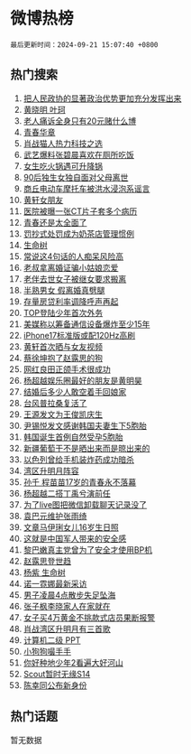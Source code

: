 # 微博热榜

`最后更新时间：2024-09-21 15:07:40 +0800`

## 热门搜索

1. [把人民政协的显著政治优势更加充分发挥出来](https://m.weibo.cn/search?containerid=100103type%3D1%26t%3D10%26q%3D%23%E6%8A%8A%E4%BA%BA%E6%B0%91%E6%94%BF%E5%8D%8F%E7%9A%84%E6%98%BE%E8%91%97%E6%94%BF%E6%B2%BB%E4%BC%98%E5%8A%BF%E6%9B%B4%E5%8A%A0%E5%85%85%E5%88%86%E5%8F%91%E6%8C%A5%E5%87%BA%E6%9D%A5%23&stream_entry_id=51&isnewpage=1&extparam=seat%3D1%26q%3D%2523%25E6%258A%258A%25E4%25BA%25BA%25E6%25B0%2591%25E6%2594%25BF%25E5%258D%258F%25E7%259A%2584%25E6%2598%25BE%25E8%2591%2597%25E6%2594%25BF%25E6%25B2%25BB%25E4%25BC%2598%25E5%258A%25BF%25E6%259B%25B4%25E5%258A%25A0%25E5%2585%2585%25E5%2588%2586%25E5%258F%2591%25E6%258C%25A5%25E5%2587%25BA%25E6%259D%25A5%2523%26filter_type%3Drealtimehot%26stream_entry_id%3D51%26c_type%3D51%26pos%3D0%26cate%3D10103%26dgr%3D0%26display_time%3D1726902459%26pre_seqid%3D17269024592530123632645)
1. [黄晓明 叶珂](https://m.weibo.cn/search?containerid=100103type%3D1%26t%3D10%26q%3D%E9%BB%84%E6%99%93%E6%98%8E+%E5%8F%B6%E7%8F%82&stream_entry_id=31&isnewpage=1&extparam=seat%3D1%26stream_entry_id%3D31%26lcate%3D5001%26realpos%3D1%26flag%3D2%26filter_type%3Drealtimehot%26pos%3D0%26c_type%3D31%26dgr%3D0%26q%3D%25E9%25BB%2584%25E6%2599%2593%25E6%2598%258E%2520%25E5%258F%25B6%25E7%258F%2582%26cate%3D5001%26band_rank%3D1%26display_time%3D1726902459%26pre_seqid%3D17269024592530123632645)
1. [老人痛诉全身只有20元赌什么博](https://m.weibo.cn/search?containerid=100103type%3D1%26t%3D10%26q%3D%23%E8%80%81%E4%BA%BA%E7%97%9B%E8%AF%89%E5%85%A8%E8%BA%AB%E5%8F%AA%E6%9C%8920%E5%85%83%E8%B5%8C%E4%BB%80%E4%B9%88%E5%8D%9A%23&stream_entry_id=31&isnewpage=1&extparam=seat%3D1%26stream_entry_id%3D31%26lcate%3D5001%26realpos%3D2%26flag%3D1%26filter_type%3Drealtimehot%26pos%3D1%26c_type%3D31%26dgr%3D0%26q%3D%2523%25E8%2580%2581%25E4%25BA%25BA%25E7%2597%259B%25E8%25AF%2589%25E5%2585%25A8%25E8%25BA%25AB%25E5%258F%25AA%25E6%259C%258920%25E5%2585%2583%25E8%25B5%258C%25E4%25BB%2580%25E4%25B9%2588%25E5%258D%259A%2523%26cate%3D5001%26band_rank%3D2%26display_time%3D1726902459%26pre_seqid%3D17269024592530123632645)
1. [青春华章](https://m.weibo.cn/search?containerid=100103type%3D1%26t%3D10%26q%3D%23%E9%9D%92%E6%98%A5%E5%8D%8E%E7%AB%A0%23&stream_entry_id=31&isnewpage=1&extparam=seat%3D1%26stream_entry_id%3D31%26lcate%3D5001%26realpos%3D3%26flag%3D0%26filter_type%3Drealtimehot%26pos%3D2%26c_type%3D31%26dgr%3D0%26q%3D%2523%25E9%259D%2592%25E6%2598%25A5%25E5%258D%258E%25E7%25AB%25A0%2523%26cate%3D5001%26band_rank%3D3%26display_time%3D1726902459%26pre_seqid%3D17269024592530123632645)
1. [肖战猫人热力科技之选](https://m.weibo.cn/search?containerid=100103type%3D1%26t%3D10%26q%3D%23%E8%82%96%E6%88%98%E7%8C%AB%E4%BA%BA%E7%83%AD%E5%8A%9B%E7%A7%91%E6%8A%80%E4%B9%8B%E9%80%89%23&stream_entry_id=31&isnewpage=1&extparam=seat%3D1%26stream_entry_id%3D31%26lcate%3D5001%26is_ad_pos%3D1%26topic_ad%3D1%26q%3D%2523%25E8%2582%2596%25E6%2588%2598%25E7%258C%25AB%25E4%25BA%25BA%25E7%2583%25AD%25E5%258A%259B%25E7%25A7%2591%25E6%258A%2580%25E4%25B9%258B%25E9%2580%2589%2523%26filter_type%3Drealtimehot%26pos%3D3%26adid%3D256015%26c_type%3D31%26band_rank%3D4%26cate%3D5001%26dgr%3D0%26display_time%3D1726902459%26pre_seqid%3D17269024592530123632645)
1. [武艺爆料张碧晨喜欢在厕所吃饭](https://m.weibo.cn/search?containerid=100103type%3D1%26t%3D10%26q%3D%E6%AD%A6%E8%89%BA%E7%88%86%E6%96%99%E5%BC%A0%E7%A2%A7%E6%99%A8%E5%96%9C%E6%AC%A2%E5%9C%A8%E5%8E%95%E6%89%80%E5%90%83%E9%A5%AD&stream_entry_id=31&isnewpage=1&extparam=seat%3D1%26stream_entry_id%3D31%26lcate%3D5001%26realpos%3D4%26flag%3D2%26filter_type%3Drealtimehot%26pos%3D4%26c_type%3D31%26dgr%3D0%26q%3D%25E6%25AD%25A6%25E8%2589%25BA%25E7%2588%2586%25E6%2596%2599%25E5%25BC%25A0%25E7%25A2%25A7%25E6%2599%25A8%25E5%2596%259C%25E6%25AC%25A2%25E5%259C%25A8%25E5%258E%2595%25E6%2589%2580%25E5%2590%2583%25E9%25A5%25AD%26cate%3D5001%26band_rank%3D4%26display_time%3D1726902459%26pre_seqid%3D17269024592530123632645)
1. [女生吃火锅遇可升降锅](https://m.weibo.cn/search?containerid=100103type%3D1%26t%3D10%26q%3D%23%E5%A5%B3%E7%94%9F%E5%90%83%E7%81%AB%E9%94%85%E9%81%87%E5%8F%AF%E5%8D%87%E9%99%8D%E9%94%85%23&stream_entry_id=31&isnewpage=1&extparam=seat%3D1%26stream_entry_id%3D31%26lcate%3D5001%26realpos%3D5%26flag%3D1%26filter_type%3Drealtimehot%26pos%3D5%26c_type%3D31%26dgr%3D0%26q%3D%2523%25E5%25A5%25B3%25E7%2594%259F%25E5%2590%2583%25E7%2581%25AB%25E9%2594%2585%25E9%2581%2587%25E5%258F%25AF%25E5%258D%2587%25E9%2599%258D%25E9%2594%2585%2523%26cate%3D5001%26band_rank%3D5%26display_time%3D1726902459%26pre_seqid%3D17269024592530123632645)
1. [90后独生女独自面对父母离世](https://m.weibo.cn/search?containerid=100103type%3D1%26t%3D10%26q%3D%2390%E5%90%8E%E7%8B%AC%E7%94%9F%E5%A5%B3%E7%8B%AC%E8%87%AA%E9%9D%A2%E5%AF%B9%E7%88%B6%E6%AF%8D%E7%A6%BB%E4%B8%96%23&stream_entry_id=31&isnewpage=1&extparam=seat%3D1%26stream_entry_id%3D31%26lcate%3D5001%26realpos%3D6%26flag%3D0%26filter_type%3Drealtimehot%26pos%3D6%26c_type%3D31%26dgr%3D0%26q%3D%252390%25E5%2590%258E%25E7%258B%25AC%25E7%2594%259F%25E5%25A5%25B3%25E7%258B%25AC%25E8%2587%25AA%25E9%259D%25A2%25E5%25AF%25B9%25E7%2588%25B6%25E6%25AF%258D%25E7%25A6%25BB%25E4%25B8%2596%2523%26cate%3D5001%26band_rank%3D6%26display_time%3D1726902459%26pre_seqid%3D17269024592530123632645)
1. [商丘电动车摩托车被洪水浸泡系谣言](https://m.weibo.cn/search?containerid=100103type%3D1%26t%3D10%26q%3D%23%E5%95%86%E4%B8%98%E7%94%B5%E5%8A%A8%E8%BD%A6%E6%91%A9%E6%89%98%E8%BD%A6%E8%A2%AB%E6%B4%AA%E6%B0%B4%E6%B5%B8%E6%B3%A1%E7%B3%BB%E8%B0%A3%E8%A8%80%23&stream_entry_id=31&isnewpage=1&extparam=seat%3D1%26stream_entry_id%3D31%26lcate%3D5001%26is_ad_pos%3D1%26q%3D%2523%25E5%2595%2586%25E4%25B8%2598%25E7%2594%25B5%25E5%258A%25A8%25E8%25BD%25A6%25E6%2591%25A9%25E6%2589%2598%25E8%25BD%25A6%25E8%25A2%25AB%25E6%25B4%25AA%25E6%25B0%25B4%25E6%25B5%25B8%25E6%25B3%25A1%25E7%25B3%25BB%25E8%25B0%25A3%25E8%25A8%2580%2523%26filter_type%3Drealtimehot%26pos%3D7%26c_type%3D31%26dgr%3D0%26band_rank%3D7%26cate%3D5001%26adid%3D256124%26display_time%3D1726902459%26pre_seqid%3D17269024592530123632645)
1. [黄轩女朋友](https://m.weibo.cn/search?containerid=100103type%3D1%26t%3D10%26q%3D%E9%BB%84%E8%BD%A9%E5%A5%B3%E6%9C%8B%E5%8F%8B&stream_entry_id=31&isnewpage=1&extparam=seat%3D1%26stream_entry_id%3D31%26lcate%3D5001%26realpos%3D7%26flag%3D2%26filter_type%3Drealtimehot%26pos%3D8%26c_type%3D31%26dgr%3D0%26q%3D%25E9%25BB%2584%25E8%25BD%25A9%25E5%25A5%25B3%25E6%259C%258B%25E5%258F%258B%26cate%3D5001%26band_rank%3D7%26display_time%3D1726902459%26pre_seqid%3D17269024592530123632645)
1. [医院被曝一张CT片子套多个病历](https://m.weibo.cn/search?containerid=100103type%3D1%26t%3D10%26q%3D%23%E5%8C%BB%E9%99%A2%E8%A2%AB%E6%9B%9D%E4%B8%80%E5%BC%A0CT%E7%89%87%E5%AD%90%E5%A5%97%E5%A4%9A%E4%B8%AA%E7%97%85%E5%8E%86%23&stream_entry_id=31&isnewpage=1&extparam=seat%3D1%26stream_entry_id%3D31%26lcate%3D5001%26realpos%3D8%26flag%3D0%26filter_type%3Drealtimehot%26pos%3D9%26c_type%3D31%26dgr%3D0%26q%3D%2523%25E5%258C%25BB%25E9%2599%25A2%25E8%25A2%25AB%25E6%259B%259D%25E4%25B8%2580%25E5%25BC%25A0CT%25E7%2589%2587%25E5%25AD%2590%25E5%25A5%2597%25E5%25A4%259A%25E4%25B8%25AA%25E7%2597%2585%25E5%258E%2586%2523%26cate%3D5001%26band_rank%3D8%26display_time%3D1726902459%26pre_seqid%3D17269024592530123632645)
1. [青春还是太全面了](https://m.weibo.cn/search?containerid=100103type%3D1%26t%3D10%26q%3D%23%E9%9D%92%E6%98%A5%E8%BF%98%E6%98%AF%E5%A4%AA%E5%85%A8%E9%9D%A2%E4%BA%86%23&stream_entry_id=31&isnewpage=1&extparam=seat%3D1%26stream_entry_id%3D31%26lcate%3D5001%26realpos%3D9%26flag%3D1%26filter_type%3Drealtimehot%26pos%3D10%26c_type%3D31%26dgr%3D0%26q%3D%2523%25E9%259D%2592%25E6%2598%25A5%25E8%25BF%2598%25E6%2598%25AF%25E5%25A4%25AA%25E5%2585%25A8%25E9%259D%25A2%25E4%25BA%2586%2523%26cate%3D5001%26band_rank%3D9%26display_time%3D1726902459%26pre_seqid%3D17269024592530123632645)
1. [罚抄式处罚成为奶茶店管理惯例](https://m.weibo.cn/search?containerid=100103type%3D1%26t%3D10%26q%3D%23%E7%BD%9A%E6%8A%84%E5%BC%8F%E5%A4%84%E7%BD%9A%E6%88%90%E4%B8%BA%E5%A5%B6%E8%8C%B6%E5%BA%97%E7%AE%A1%E7%90%86%E6%83%AF%E4%BE%8B%23&stream_entry_id=31&isnewpage=1&extparam=seat%3D1%26stream_entry_id%3D31%26lcate%3D5001%26realpos%3D10%26flag%3D1%26filter_type%3Drealtimehot%26pos%3D11%26c_type%3D31%26dgr%3D0%26q%3D%2523%25E7%25BD%259A%25E6%258A%2584%25E5%25BC%258F%25E5%25A4%2584%25E7%25BD%259A%25E6%2588%2590%25E4%25B8%25BA%25E5%25A5%25B6%25E8%258C%25B6%25E5%25BA%2597%25E7%25AE%25A1%25E7%2590%2586%25E6%2583%25AF%25E4%25BE%258B%2523%26cate%3D5001%26band_rank%3D10%26display_time%3D1726902459%26pre_seqid%3D17269024592530123632645)
1. [生命树](https://m.weibo.cn/search?containerid=100103type%3D1%26t%3D10%26q%3D%E7%94%9F%E5%91%BD%E6%A0%91&stream_entry_id=31&isnewpage=1&extparam=seat%3D1%26stream_entry_id%3D31%26lcate%3D5001%26realpos%3D11%26flag%3D1%26filter_type%3Drealtimehot%26pos%3D12%26c_type%3D31%26dgr%3D0%26q%3D%25E7%2594%259F%25E5%2591%25BD%25E6%25A0%2591%26cate%3D5001%26band_rank%3D11%26display_time%3D1726902459%26pre_seqid%3D17269024592530123632645)
1. [常说这4句话的人痴呆风险高](https://m.weibo.cn/search?containerid=100103type%3D1%26t%3D10%26q%3D%23%E5%B8%B8%E8%AF%B4%E8%BF%994%E5%8F%A5%E8%AF%9D%E7%9A%84%E4%BA%BA%E7%97%B4%E5%91%86%E9%A3%8E%E9%99%A9%E9%AB%98%23&stream_entry_id=31&isnewpage=1&extparam=seat%3D1%26stream_entry_id%3D31%26lcate%3D5001%26realpos%3D12%26flag%3D0%26filter_type%3Drealtimehot%26pos%3D13%26c_type%3D31%26dgr%3D0%26q%3D%2523%25E5%25B8%25B8%25E8%25AF%25B4%25E8%25BF%25994%25E5%258F%25A5%25E8%25AF%259D%25E7%259A%2584%25E4%25BA%25BA%25E7%2597%25B4%25E5%2591%2586%25E9%25A3%258E%25E9%2599%25A9%25E9%25AB%2598%2523%26cate%3D5001%26band_rank%3D12%26display_time%3D1726902459%26pre_seqid%3D17269024592530123632645)
1. [老叔拿离婚证骗小姑娘恋爱](https://m.weibo.cn/search?containerid=100103type%3D1%26t%3D10%26q%3D%E8%80%81%E5%8F%94%E6%8B%BF%E7%A6%BB%E5%A9%9A%E8%AF%81%E9%AA%97%E5%B0%8F%E5%A7%91%E5%A8%98%E6%81%8B%E7%88%B1&stream_entry_id=31&isnewpage=1&extparam=seat%3D1%26stream_entry_id%3D31%26lcate%3D5001%26realpos%3D13%26flag%3D0%26filter_type%3Drealtimehot%26pos%3D14%26c_type%3D31%26dgr%3D0%26q%3D%25E8%2580%2581%25E5%258F%2594%25E6%258B%25BF%25E7%25A6%25BB%25E5%25A9%259A%25E8%25AF%2581%25E9%25AA%2597%25E5%25B0%258F%25E5%25A7%2591%25E5%25A8%2598%25E6%2581%258B%25E7%2588%25B1%26cate%3D5001%26band_rank%3D13%26display_time%3D1726902459%26pre_seqid%3D17269024592530123632645)
1. [老伴去世女子被继女要求搬离](https://m.weibo.cn/search?containerid=100103type%3D1%26t%3D10%26q%3D%23%E8%80%81%E4%BC%B4%E5%8E%BB%E4%B8%96%E5%A5%B3%E5%AD%90%E8%A2%AB%E7%BB%A7%E5%A5%B3%E8%A6%81%E6%B1%82%E6%90%AC%E7%A6%BB%23&stream_entry_id=31&isnewpage=1&extparam=seat%3D1%26stream_entry_id%3D31%26lcate%3D5001%26realpos%3D14%26flag%3D0%26filter_type%3Drealtimehot%26pos%3D15%26c_type%3D31%26dgr%3D0%26q%3D%2523%25E8%2580%2581%25E4%25BC%25B4%25E5%258E%25BB%25E4%25B8%2596%25E5%25A5%25B3%25E5%25AD%2590%25E8%25A2%25AB%25E7%25BB%25A7%25E5%25A5%25B3%25E8%25A6%2581%25E6%25B1%2582%25E6%2590%25AC%25E7%25A6%25BB%2523%26cate%3D5001%26band_rank%3D14%26display_time%3D1726902459%26pre_seqid%3D17269024592530123632645)
1. [半熟男女 假离婚真劈腿](https://m.weibo.cn/search?containerid=100103type%3D1%26t%3D10%26q%3D%E5%8D%8A%E7%86%9F%E7%94%B7%E5%A5%B3+%E5%81%87%E7%A6%BB%E5%A9%9A%E7%9C%9F%E5%8A%88%E8%85%BF&stream_entry_id=31&isnewpage=1&extparam=seat%3D1%26stream_entry_id%3D31%26lcate%3D5001%26realpos%3D15%26flag%3D1%26filter_type%3Drealtimehot%26pos%3D16%26c_type%3D31%26dgr%3D0%26q%3D%25E5%258D%258A%25E7%2586%259F%25E7%2594%25B7%25E5%25A5%25B3%2520%25E5%2581%2587%25E7%25A6%25BB%25E5%25A9%259A%25E7%259C%259F%25E5%258A%2588%25E8%2585%25BF%26cate%3D5001%26band_rank%3D15%26display_time%3D1726902459%26pre_seqid%3D17269024592530123632645)
1. [存量房贷利率调降呼声再起](https://m.weibo.cn/search?containerid=100103type%3D1%26t%3D10%26q%3D%23%E5%AD%98%E9%87%8F%E6%88%BF%E8%B4%B7%E5%88%A9%E7%8E%87%E8%B0%83%E9%99%8D%E5%91%BC%E5%A3%B0%E5%86%8D%E8%B5%B7%23&stream_entry_id=31&isnewpage=1&extparam=seat%3D1%26stream_entry_id%3D31%26lcate%3D5001%26realpos%3D16%26flag%3D0%26filter_type%3Drealtimehot%26pos%3D17%26c_type%3D31%26dgr%3D0%26q%3D%2523%25E5%25AD%2598%25E9%2587%258F%25E6%2588%25BF%25E8%25B4%25B7%25E5%2588%25A9%25E7%258E%2587%25E8%25B0%2583%25E9%2599%258D%25E5%2591%25BC%25E5%25A3%25B0%25E5%2586%258D%25E8%25B5%25B7%2523%26cate%3D5001%26band_rank%3D16%26display_time%3D1726902459%26pre_seqid%3D17269024592530123632645)
1. [TOP登陆少年首次外务](https://m.weibo.cn/search?containerid=100103type%3D1%26t%3D10%26q%3D%23TOP%E7%99%BB%E9%99%86%E5%B0%91%E5%B9%B4%E9%A6%96%E6%AC%A1%E5%A4%96%E5%8A%A1%23&stream_entry_id=31&isnewpage=1&extparam=seat%3D1%26stream_entry_id%3D31%26lcate%3D5001%26realpos%3D17%26flag%3D0%26filter_type%3Drealtimehot%26pos%3D18%26c_type%3D31%26dgr%3D0%26q%3D%2523TOP%25E7%2599%25BB%25E9%2599%2586%25E5%25B0%2591%25E5%25B9%25B4%25E9%25A6%2596%25E6%25AC%25A1%25E5%25A4%2596%25E5%258A%25A1%2523%26cate%3D5001%26band_rank%3D17%26display_time%3D1726902459%26pre_seqid%3D17269024592530123632645)
1. [美媒称以筹备通信设备爆炸至少15年](https://m.weibo.cn/search?containerid=100103type%3D1%26t%3D10%26q%3D%23%E7%BE%8E%E5%AA%92%E7%A7%B0%E4%BB%A5%E7%AD%B9%E5%A4%87%E9%80%9A%E4%BF%A1%E8%AE%BE%E5%A4%87%E7%88%86%E7%82%B8%E8%87%B3%E5%B0%9115%E5%B9%B4%23&stream_entry_id=31&isnewpage=1&extparam=seat%3D1%26stream_entry_id%3D31%26lcate%3D5001%26realpos%3D18%26flag%3D0%26filter_type%3Drealtimehot%26pos%3D19%26c_type%3D31%26dgr%3D0%26q%3D%2523%25E7%25BE%258E%25E5%25AA%2592%25E7%25A7%25B0%25E4%25BB%25A5%25E7%25AD%25B9%25E5%25A4%2587%25E9%2580%259A%25E4%25BF%25A1%25E8%25AE%25BE%25E5%25A4%2587%25E7%2588%2586%25E7%2582%25B8%25E8%2587%25B3%25E5%25B0%259115%25E5%25B9%25B4%2523%26cate%3D5001%26band_rank%3D18%26display_time%3D1726902459%26pre_seqid%3D17269024592530123632645)
1. [iPhone17标准版或配120Hz高刷](https://m.weibo.cn/search?containerid=100103type%3D1%26t%3D10%26q%3D%23iPhone17%E6%A0%87%E5%87%86%E7%89%88%E6%88%96%E9%85%8D120Hz%E9%AB%98%E5%88%B7%23&stream_entry_id=31&isnewpage=1&extparam=seat%3D1%26stream_entry_id%3D31%26lcate%3D5001%26realpos%3D19%26flag%3D0%26filter_type%3Drealtimehot%26pos%3D20%26c_type%3D31%26dgr%3D0%26q%3D%2523iPhone17%25E6%25A0%2587%25E5%2587%2586%25E7%2589%2588%25E6%2588%2596%25E9%2585%258D120Hz%25E9%25AB%2598%25E5%2588%25B7%2523%26cate%3D5001%26band_rank%3D19%26display_time%3D1726902459%26pre_seqid%3D17269024592530123632645)
1. [黄轩首次晒与女友视频](https://m.weibo.cn/search?containerid=100103type%3D1%26t%3D10%26q%3D%E9%BB%84%E8%BD%A9%E9%A6%96%E6%AC%A1%E6%99%92%E4%B8%8E%E5%A5%B3%E5%8F%8B%E8%A7%86%E9%A2%91&stream_entry_id=31&isnewpage=1&extparam=seat%3D1%26stream_entry_id%3D31%26lcate%3D5001%26realpos%3D20%26flag%3D1%26filter_type%3Drealtimehot%26pos%3D21%26c_type%3D31%26dgr%3D0%26q%3D%25E9%25BB%2584%25E8%25BD%25A9%25E9%25A6%2596%25E6%25AC%25A1%25E6%2599%2592%25E4%25B8%258E%25E5%25A5%25B3%25E5%258F%258B%25E8%25A7%2586%25E9%25A2%2591%26cate%3D5001%26band_rank%3D20%26display_time%3D1726902459%26pre_seqid%3D17269024592530123632645)
1. [蔡徐坤抱了赵露思的狗](https://m.weibo.cn/search?containerid=100103type%3D1%26t%3D10%26q%3D%23%E8%94%A1%E5%BE%90%E5%9D%A4%E6%8A%B1%E4%BA%86%E8%B5%B5%E9%9C%B2%E6%80%9D%E7%9A%84%E7%8B%97%23&stream_entry_id=31&isnewpage=1&extparam=seat%3D1%26stream_entry_id%3D31%26lcate%3D5001%26realpos%3D21%26flag%3D2%26filter_type%3Drealtimehot%26pos%3D22%26c_type%3D31%26dgr%3D0%26q%3D%2523%25E8%2594%25A1%25E5%25BE%2590%25E5%259D%25A4%25E6%258A%25B1%25E4%25BA%2586%25E8%25B5%25B5%25E9%259C%25B2%25E6%2580%259D%25E7%259A%2584%25E7%258B%2597%2523%26cate%3D5001%26band_rank%3D21%26display_time%3D1726902459%26pre_seqid%3D17269024592530123632645)
1. [网红良田正颌手术很成功](https://m.weibo.cn/search?containerid=100103type%3D1%26t%3D10%26q%3D%23%E7%BD%91%E7%BA%A2%E8%89%AF%E7%94%B0%E6%AD%A3%E9%A2%8C%E6%89%8B%E6%9C%AF%E5%BE%88%E6%88%90%E5%8A%9F%23&stream_entry_id=31&isnewpage=1&extparam=seat%3D1%26stream_entry_id%3D31%26lcate%3D5001%26realpos%3D22%26flag%3D1%26filter_type%3Drealtimehot%26pos%3D23%26c_type%3D31%26dgr%3D0%26q%3D%2523%25E7%25BD%2591%25E7%25BA%25A2%25E8%2589%25AF%25E7%2594%25B0%25E6%25AD%25A3%25E9%25A2%258C%25E6%2589%258B%25E6%259C%25AF%25E5%25BE%2588%25E6%2588%2590%25E5%258A%259F%2523%26cate%3D5001%26band_rank%3D22%26display_time%3D1726902459%26pre_seqid%3D17269024592530123632645)
1. [杨超越娱乐圈最好的朋友是黄明昊](https://m.weibo.cn/search?containerid=100103type%3D1%26t%3D10%26q%3D%E6%9D%A8%E8%B6%85%E8%B6%8A%E5%A8%B1%E4%B9%90%E5%9C%88%E6%9C%80%E5%A5%BD%E7%9A%84%E6%9C%8B%E5%8F%8B%E6%98%AF%E9%BB%84%E6%98%8E%E6%98%8A&stream_entry_id=31&isnewpage=1&extparam=seat%3D1%26stream_entry_id%3D31%26lcate%3D5001%26realpos%3D23%26flag%3D1%26filter_type%3Drealtimehot%26pos%3D24%26c_type%3D31%26dgr%3D0%26q%3D%25E6%259D%25A8%25E8%25B6%2585%25E8%25B6%258A%25E5%25A8%25B1%25E4%25B9%2590%25E5%259C%2588%25E6%259C%2580%25E5%25A5%25BD%25E7%259A%2584%25E6%259C%258B%25E5%258F%258B%25E6%2598%25AF%25E9%25BB%2584%25E6%2598%258E%25E6%2598%258A%26cate%3D5001%26band_rank%3D23%26display_time%3D1726902459%26pre_seqid%3D17269024592530123632645)
1. [结婚后多少人敢空着手回娘家](https://m.weibo.cn/search?containerid=100103type%3D1%26t%3D10%26q%3D%23%E7%BB%93%E5%A9%9A%E5%90%8E%E5%A4%9A%E5%B0%91%E4%BA%BA%E6%95%A2%E7%A9%BA%E7%9D%80%E6%89%8B%E5%9B%9E%E5%A8%98%E5%AE%B6%23&stream_entry_id=31&isnewpage=1&extparam=seat%3D1%26stream_entry_id%3D31%26lcate%3D5001%26realpos%3D24%26flag%3D1%26filter_type%3Drealtimehot%26pos%3D25%26c_type%3D31%26dgr%3D0%26q%3D%2523%25E7%25BB%2593%25E5%25A9%259A%25E5%2590%258E%25E5%25A4%259A%25E5%25B0%2591%25E4%25BA%25BA%25E6%2595%25A2%25E7%25A9%25BA%25E7%259D%2580%25E6%2589%258B%25E5%259B%259E%25E5%25A8%2598%25E5%25AE%25B6%2523%26cate%3D5001%26band_rank%3D24%26display_time%3D1726902459%26pre_seqid%3D17269024592530123632645)
1. [台风普拉桑复活了](https://m.weibo.cn/search?containerid=100103type%3D1%26t%3D10%26q%3D%23%E5%8F%B0%E9%A3%8E%E6%99%AE%E6%8B%89%E6%A1%91%E5%A4%8D%E6%B4%BB%E4%BA%86%23&stream_entry_id=31&isnewpage=1&extparam=seat%3D1%26stream_entry_id%3D31%26lcate%3D5001%26realpos%3D25%26flag%3D1%26filter_type%3Drealtimehot%26pos%3D26%26c_type%3D31%26dgr%3D0%26q%3D%2523%25E5%258F%25B0%25E9%25A3%258E%25E6%2599%25AE%25E6%258B%2589%25E6%25A1%2591%25E5%25A4%258D%25E6%25B4%25BB%25E4%25BA%2586%2523%26cate%3D5001%26band_rank%3D25%26display_time%3D1726902459%26pre_seqid%3D17269024592530123632645)
1. [王源发文为王俊凯庆生](https://m.weibo.cn/search?containerid=100103type%3D1%26t%3D10%26q%3D%23%E7%8E%8B%E6%BA%90%E5%8F%91%E6%96%87%E4%B8%BA%E7%8E%8B%E4%BF%8A%E5%87%AF%E5%BA%86%E7%94%9F%23&stream_entry_id=31&isnewpage=1&extparam=seat%3D1%26stream_entry_id%3D31%26lcate%3D5001%26realpos%3D26%26flag%3D0%26filter_type%3Drealtimehot%26pos%3D27%26c_type%3D31%26dgr%3D0%26q%3D%2523%25E7%258E%258B%25E6%25BA%2590%25E5%258F%2591%25E6%2596%2587%25E4%25B8%25BA%25E7%258E%258B%25E4%25BF%258A%25E5%2587%25AF%25E5%25BA%2586%25E7%2594%259F%2523%26cate%3D5001%26band_rank%3D26%26display_time%3D1726902459%26pre_seqid%3D17269024592530123632645)
1. [尹锡悦发文感谢韩国夫妻生下5胞胎](https://m.weibo.cn/search?containerid=100103type%3D1%26t%3D10%26q%3D%23%E5%B0%B9%E9%94%A1%E6%82%A6%E5%8F%91%E6%96%87%E6%84%9F%E8%B0%A2%E9%9F%A9%E5%9B%BD%E5%A4%AB%E5%A6%BB%E7%94%9F%E4%B8%8B5%E8%83%9E%E8%83%8E%23&stream_entry_id=31&isnewpage=1&extparam=seat%3D1%26stream_entry_id%3D31%26lcate%3D5001%26realpos%3D27%26flag%3D1%26filter_type%3Drealtimehot%26pos%3D28%26c_type%3D31%26dgr%3D0%26q%3D%2523%25E5%25B0%25B9%25E9%2594%25A1%25E6%2582%25A6%25E5%258F%2591%25E6%2596%2587%25E6%2584%259F%25E8%25B0%25A2%25E9%259F%25A9%25E5%259B%25BD%25E5%25A4%25AB%25E5%25A6%25BB%25E7%2594%259F%25E4%25B8%258B5%25E8%2583%259E%25E8%2583%258E%2523%26cate%3D5001%26band_rank%3D27%26display_time%3D1726902459%26pre_seqid%3D17269024592530123632645)
1. [韩国诞生首例自然受孕5胞胎](https://m.weibo.cn/search?containerid=100103type%3D1%26t%3D10%26q%3D%23%E9%9F%A9%E5%9B%BD%E8%AF%9E%E7%94%9F%E9%A6%96%E4%BE%8B%E8%87%AA%E7%84%B6%E5%8F%97%E5%AD%955%E8%83%9E%E8%83%8E%23&stream_entry_id=31&isnewpage=1&extparam=seat%3D1%26stream_entry_id%3D31%26lcate%3D5001%26realpos%3D28%26flag%3D1%26filter_type%3Drealtimehot%26pos%3D29%26c_type%3D31%26dgr%3D0%26q%3D%2523%25E9%259F%25A9%25E5%259B%25BD%25E8%25AF%259E%25E7%2594%259F%25E9%25A6%2596%25E4%25BE%258B%25E8%2587%25AA%25E7%2584%25B6%25E5%258F%2597%25E5%25AD%25955%25E8%2583%259E%25E8%2583%258E%2523%26cate%3D5001%26band_rank%3D28%26display_time%3D1726902459%26pre_seqid%3D17269024592530123632645)
1. [新疆葡萄干不是晒出来而是晾出来的](https://m.weibo.cn/search?containerid=100103type%3D1%26t%3D10%26q%3D%23%E6%96%B0%E7%96%86%E8%91%A1%E8%90%84%E5%B9%B2%E4%B8%8D%E6%98%AF%E6%99%92%E5%87%BA%E6%9D%A5%E8%80%8C%E6%98%AF%E6%99%BE%E5%87%BA%E6%9D%A5%E7%9A%84%23&stream_entry_id=31&isnewpage=1&extparam=seat%3D1%26stream_entry_id%3D31%26lcate%3D5001%26realpos%3D29%26flag%3D1%26filter_type%3Drealtimehot%26pos%3D30%26c_type%3D31%26dgr%3D0%26q%3D%2523%25E6%2596%25B0%25E7%2596%2586%25E8%2591%25A1%25E8%2590%2584%25E5%25B9%25B2%25E4%25B8%258D%25E6%2598%25AF%25E6%2599%2592%25E5%2587%25BA%25E6%259D%25A5%25E8%2580%258C%25E6%2598%25AF%25E6%2599%25BE%25E5%2587%25BA%25E6%259D%25A5%25E7%259A%2584%2523%26cate%3D5001%26band_rank%3D29%26display_time%3D1726902459%26pre_seqid%3D17269024592530123632645)
1. [以色列曾给手机装炸药成功暗杀](https://m.weibo.cn/search?containerid=100103type%3D1%26t%3D10%26q%3D%23%E4%BB%A5%E8%89%B2%E5%88%97%E6%9B%BE%E7%BB%99%E6%89%8B%E6%9C%BA%E8%A3%85%E7%82%B8%E8%8D%AF%E6%88%90%E5%8A%9F%E6%9A%97%E6%9D%80%23&stream_entry_id=31&isnewpage=1&extparam=seat%3D1%26stream_entry_id%3D31%26lcate%3D5001%26realpos%3D30%26flag%3D1%26filter_type%3Drealtimehot%26pos%3D31%26c_type%3D31%26dgr%3D0%26q%3D%2523%25E4%25BB%25A5%25E8%2589%25B2%25E5%2588%2597%25E6%259B%25BE%25E7%25BB%2599%25E6%2589%258B%25E6%259C%25BA%25E8%25A3%2585%25E7%2582%25B8%25E8%258D%25AF%25E6%2588%2590%25E5%258A%259F%25E6%259A%2597%25E6%259D%2580%2523%26cate%3D5001%26band_rank%3D30%26display_time%3D1726902459%26pre_seqid%3D17269024592530123632645)
1. [湾区升明月阵容](https://m.weibo.cn/search?containerid=100103type%3D1%26t%3D10%26q%3D%23%E6%B9%BE%E5%8C%BA%E5%8D%87%E6%98%8E%E6%9C%88%E9%98%B5%E5%AE%B9%23&stream_entry_id=31&isnewpage=1&extparam=seat%3D1%26stream_entry_id%3D31%26lcate%3D5001%26realpos%3D31%26flag%3D0%26filter_type%3Drealtimehot%26pos%3D32%26c_type%3D31%26dgr%3D0%26q%3D%2523%25E6%25B9%25BE%25E5%258C%25BA%25E5%258D%2587%25E6%2598%258E%25E6%259C%2588%25E9%2598%25B5%25E5%25AE%25B9%2523%26cate%3D5001%26band_rank%3D31%26display_time%3D1726902459%26pre_seqid%3D17269024592530123632645)
1. [孙千 程苗苗17岁的青春永不落幕](https://m.weibo.cn/search?containerid=100103type%3D1%26t%3D10%26q%3D%E5%AD%99%E5%8D%83+%E7%A8%8B%E8%8B%97%E8%8B%9717%E5%B2%81%E7%9A%84%E9%9D%92%E6%98%A5%E6%B0%B8%E4%B8%8D%E8%90%BD%E5%B9%95&stream_entry_id=31&isnewpage=1&extparam=seat%3D1%26stream_entry_id%3D31%26lcate%3D5001%26realpos%3D32%26flag%3D0%26filter_type%3Drealtimehot%26pos%3D33%26c_type%3D31%26dgr%3D0%26q%3D%25E5%25AD%2599%25E5%258D%2583%2520%25E7%25A8%258B%25E8%258B%2597%25E8%258B%259717%25E5%25B2%2581%25E7%259A%2584%25E9%259D%2592%25E6%2598%25A5%25E6%25B0%25B8%25E4%25B8%258D%25E8%2590%25BD%25E5%25B9%2595%26cate%3D5001%26band_rank%3D32%26display_time%3D1726902459%26pre_seqid%3D17269024592530123632645)
1. [杨超越二搭丁禹兮演前任](https://m.weibo.cn/search?containerid=100103type%3D1%26t%3D10%26q%3D%E6%9D%A8%E8%B6%85%E8%B6%8A%E4%BA%8C%E6%90%AD%E4%B8%81%E7%A6%B9%E5%85%AE%E6%BC%94%E5%89%8D%E4%BB%BB&stream_entry_id=31&isnewpage=1&extparam=seat%3D1%26stream_entry_id%3D31%26lcate%3D5001%26realpos%3D33%26flag%3D1%26filter_type%3Drealtimehot%26pos%3D34%26c_type%3D31%26dgr%3D0%26q%3D%25E6%259D%25A8%25E8%25B6%2585%25E8%25B6%258A%25E4%25BA%258C%25E6%2590%25AD%25E4%25B8%2581%25E7%25A6%25B9%25E5%2585%25AE%25E6%25BC%2594%25E5%2589%258D%25E4%25BB%25BB%26cate%3D5001%26band_rank%3D33%26display_time%3D1726902459%26pre_seqid%3D17269024592530123632645)
1. [为了live图把微信卸载聊天记录没了](https://m.weibo.cn/search?containerid=100103type%3D1%26t%3D10%26q%3D%23%E4%B8%BA%E4%BA%86live%E5%9B%BE%E6%8A%8A%E5%BE%AE%E4%BF%A1%E5%8D%B8%E8%BD%BD%E8%81%8A%E5%A4%A9%E8%AE%B0%E5%BD%95%E6%B2%A1%E4%BA%86%23&stream_entry_id=31&isnewpage=1&extparam=seat%3D1%26stream_entry_id%3D31%26lcate%3D5001%26realpos%3D34%26flag%3D1%26filter_type%3Drealtimehot%26pos%3D35%26c_type%3D31%26dgr%3D0%26q%3D%2523%25E4%25B8%25BA%25E4%25BA%2586live%25E5%259B%25BE%25E6%258A%258A%25E5%25BE%25AE%25E4%25BF%25A1%25E5%258D%25B8%25E8%25BD%25BD%25E8%2581%258A%25E5%25A4%25A9%25E8%25AE%25B0%25E5%25BD%2595%25E6%25B2%25A1%25E4%25BA%2586%2523%26cate%3D5001%26band_rank%3D34%26display_time%3D1726902459%26pre_seqid%3D17269024592530123632645)
1. [袁巴元维护张雨绮](https://m.weibo.cn/search?containerid=100103type%3D1%26t%3D10%26q%3D%23%E8%A2%81%E5%B7%B4%E5%85%83%E7%BB%B4%E6%8A%A4%E5%BC%A0%E9%9B%A8%E7%BB%AE%23&stream_entry_id=31&isnewpage=1&extparam=seat%3D1%26stream_entry_id%3D31%26lcate%3D5001%26realpos%3D35%26flag%3D0%26filter_type%3Drealtimehot%26pos%3D36%26c_type%3D31%26dgr%3D0%26q%3D%2523%25E8%25A2%2581%25E5%25B7%25B4%25E5%2585%2583%25E7%25BB%25B4%25E6%258A%25A4%25E5%25BC%25A0%25E9%259B%25A8%25E7%25BB%25AE%2523%26cate%3D5001%26band_rank%3D35%26display_time%3D1726902459%26pre_seqid%3D17269024592530123632645)
1. [文章马伊琍女儿16岁生日照](https://m.weibo.cn/search?containerid=100103type%3D1%26t%3D10%26q%3D%23%E6%96%87%E7%AB%A0%E9%A9%AC%E4%BC%8A%E7%90%8D%E5%A5%B3%E5%84%BF16%E5%B2%81%E7%94%9F%E6%97%A5%E7%85%A7%23&stream_entry_id=31&isnewpage=1&extparam=seat%3D1%26stream_entry_id%3D31%26lcate%3D5001%26realpos%3D36%26flag%3D0%26filter_type%3Drealtimehot%26pos%3D37%26c_type%3D31%26dgr%3D0%26q%3D%2523%25E6%2596%2587%25E7%25AB%25A0%25E9%25A9%25AC%25E4%25BC%258A%25E7%2590%258D%25E5%25A5%25B3%25E5%2584%25BF16%25E5%25B2%2581%25E7%2594%259F%25E6%2597%25A5%25E7%2585%25A7%2523%26cate%3D5001%26band_rank%3D36%26display_time%3D1726902459%26pre_seqid%3D17269024592530123632645)
1. [这就是中国军人带来的安全感](https://m.weibo.cn/search?containerid=100103type%3D1%26t%3D10%26q%3D%23%E8%BF%99%E5%B0%B1%E6%98%AF%E4%B8%AD%E5%9B%BD%E5%86%9B%E4%BA%BA%E5%B8%A6%E6%9D%A5%E7%9A%84%E5%AE%89%E5%85%A8%E6%84%9F%23&stream_entry_id=31&isnewpage=1&extparam=seat%3D1%26stream_entry_id%3D31%26lcate%3D5001%26realpos%3D37%26flag%3D0%26filter_type%3Drealtimehot%26pos%3D38%26c_type%3D31%26dgr%3D0%26q%3D%2523%25E8%25BF%2599%25E5%25B0%25B1%25E6%2598%25AF%25E4%25B8%25AD%25E5%259B%25BD%25E5%2586%259B%25E4%25BA%25BA%25E5%25B8%25A6%25E6%259D%25A5%25E7%259A%2584%25E5%25AE%2589%25E5%2585%25A8%25E6%2584%259F%2523%26cate%3D5001%26band_rank%3D37%26display_time%3D1726902459%26pre_seqid%3D17269024592530123632645)
1. [黎巴嫩真主党曾为了安全才使用BP机](https://m.weibo.cn/search?containerid=100103type%3D1%26t%3D10%26q%3D%23%E9%BB%8E%E5%B7%B4%E5%AB%A9%E7%9C%9F%E4%B8%BB%E5%85%9A%E6%9B%BE%E4%B8%BA%E4%BA%86%E5%AE%89%E5%85%A8%E6%89%8D%E4%BD%BF%E7%94%A8BP%E6%9C%BA%23&stream_entry_id=31&isnewpage=1&extparam=seat%3D1%26stream_entry_id%3D31%26lcate%3D5001%26realpos%3D38%26flag%3D0%26filter_type%3Drealtimehot%26pos%3D39%26c_type%3D31%26dgr%3D0%26q%3D%2523%25E9%25BB%258E%25E5%25B7%25B4%25E5%25AB%25A9%25E7%259C%259F%25E4%25B8%25BB%25E5%2585%259A%25E6%259B%25BE%25E4%25B8%25BA%25E4%25BA%2586%25E5%25AE%2589%25E5%2585%25A8%25E6%2589%258D%25E4%25BD%25BF%25E7%2594%25A8BP%25E6%259C%25BA%2523%26cate%3D5001%26band_rank%3D38%26display_time%3D1726902459%26pre_seqid%3D17269024592530123632645)
1. [赵露思登世趋](https://m.weibo.cn/search?containerid=100103type%3D1%26t%3D10%26q%3D%23%E8%B5%B5%E9%9C%B2%E6%80%9D%E7%99%BB%E4%B8%96%E8%B6%8B%23&stream_entry_id=31&isnewpage=1&extparam=seat%3D1%26stream_entry_id%3D31%26lcate%3D5001%26realpos%3D39%26flag%3D0%26filter_type%3Drealtimehot%26pos%3D40%26c_type%3D31%26dgr%3D0%26q%3D%2523%25E8%25B5%25B5%25E9%259C%25B2%25E6%2580%259D%25E7%2599%25BB%25E4%25B8%2596%25E8%25B6%258B%2523%26cate%3D5001%26band_rank%3D39%26display_time%3D1726902459%26pre_seqid%3D17269024592530123632645)
1. [杨紫 生命树](https://m.weibo.cn/search?containerid=100103type%3D1%26t%3D10%26q%3D%E6%9D%A8%E7%B4%AB+%E7%94%9F%E5%91%BD%E6%A0%91&stream_entry_id=31&isnewpage=1&extparam=seat%3D1%26stream_entry_id%3D31%26lcate%3D5001%26realpos%3D40%26flag%3D1%26filter_type%3Drealtimehot%26pos%3D41%26c_type%3D31%26dgr%3D0%26q%3D%25E6%259D%25A8%25E7%25B4%25AB%2520%25E7%2594%259F%25E5%2591%25BD%25E6%25A0%2591%26cate%3D5001%26band_rank%3D40%26display_time%3D1726902459%26pre_seqid%3D17269024592530123632645)
1. [诺一霓娜最新采访](https://m.weibo.cn/search?containerid=100103type%3D1%26t%3D10%26q%3D%23%E8%AF%BA%E4%B8%80%E9%9C%93%E5%A8%9C%E6%9C%80%E6%96%B0%E9%87%87%E8%AE%BF%23&stream_entry_id=31&isnewpage=1&extparam=seat%3D1%26stream_entry_id%3D31%26lcate%3D5001%26realpos%3D41%26flag%3D1%26filter_type%3Drealtimehot%26pos%3D42%26c_type%3D31%26dgr%3D0%26q%3D%2523%25E8%25AF%25BA%25E4%25B8%2580%25E9%259C%2593%25E5%25A8%259C%25E6%259C%2580%25E6%2596%25B0%25E9%2587%2587%25E8%25AE%25BF%2523%26cate%3D5001%26band_rank%3D41%26display_time%3D1726902459%26pre_seqid%3D17269024592530123632645)
1. [男子凌晨4点散步失足坠海](https://m.weibo.cn/search?containerid=100103type%3D1%26t%3D10%26q%3D%23%E7%94%B7%E5%AD%90%E5%87%8C%E6%99%A84%E7%82%B9%E6%95%A3%E6%AD%A5%E5%A4%B1%E8%B6%B3%E5%9D%A0%E6%B5%B7%23&stream_entry_id=31&isnewpage=1&extparam=seat%3D1%26stream_entry_id%3D31%26lcate%3D5001%26realpos%3D42%26flag%3D1%26filter_type%3Drealtimehot%26pos%3D43%26c_type%3D31%26dgr%3D0%26q%3D%2523%25E7%2594%25B7%25E5%25AD%2590%25E5%2587%258C%25E6%2599%25A84%25E7%2582%25B9%25E6%2595%25A3%25E6%25AD%25A5%25E5%25A4%25B1%25E8%25B6%25B3%25E5%259D%25A0%25E6%25B5%25B7%2523%26cate%3D5001%26band_rank%3D42%26display_time%3D1726902459%26pre_seqid%3D17269024592530123632645)
1. [张子枫李晓家人在家就在](https://m.weibo.cn/search?containerid=100103type%3D1%26t%3D10%26q%3D%E5%BC%A0%E5%AD%90%E6%9E%AB%E6%9D%8E%E6%99%93%E5%AE%B6%E4%BA%BA%E5%9C%A8%E5%AE%B6%E5%B0%B1%E5%9C%A8&stream_entry_id=31&isnewpage=1&extparam=seat%3D1%26stream_entry_id%3D31%26lcate%3D5001%26realpos%3D43%26flag%3D1%26filter_type%3Drealtimehot%26pos%3D44%26c_type%3D31%26dgr%3D0%26q%3D%25E5%25BC%25A0%25E5%25AD%2590%25E6%259E%25AB%25E6%259D%258E%25E6%2599%2593%25E5%25AE%25B6%25E4%25BA%25BA%25E5%259C%25A8%25E5%25AE%25B6%25E5%25B0%25B1%25E5%259C%25A8%26cate%3D5001%26band_rank%3D43%26display_time%3D1726902459%26pre_seqid%3D17269024592530123632645)
1. [女子买4万黄金不挑款式店员果断报警](https://m.weibo.cn/search?containerid=100103type%3D1%26t%3D10%26q%3D%23%E5%A5%B3%E5%AD%90%E4%B9%B04%E4%B8%87%E9%BB%84%E9%87%91%E4%B8%8D%E6%8C%91%E6%AC%BE%E5%BC%8F%E5%BA%97%E5%91%98%E6%9E%9C%E6%96%AD%E6%8A%A5%E8%AD%A6%23&stream_entry_id=31&isnewpage=1&extparam=seat%3D1%26stream_entry_id%3D31%26lcate%3D5001%26realpos%3D44%26flag%3D0%26filter_type%3Drealtimehot%26pos%3D45%26c_type%3D31%26dgr%3D0%26q%3D%2523%25E5%25A5%25B3%25E5%25AD%2590%25E4%25B9%25B04%25E4%25B8%2587%25E9%25BB%2584%25E9%2587%2591%25E4%25B8%258D%25E6%258C%2591%25E6%25AC%25BE%25E5%25BC%258F%25E5%25BA%2597%25E5%2591%2598%25E6%259E%259C%25E6%2596%25AD%25E6%258A%25A5%25E8%25AD%25A6%2523%26cate%3D5001%26band_rank%3D44%26display_time%3D1726902459%26pre_seqid%3D17269024592530123632645)
1. [肖战湾区升明月有三首歌](https://m.weibo.cn/search?containerid=100103type%3D1%26t%3D10%26q%3D%23%E8%82%96%E6%88%98%E6%B9%BE%E5%8C%BA%E5%8D%87%E6%98%8E%E6%9C%88%E6%9C%89%E4%B8%89%E9%A6%96%E6%AD%8C%23&stream_entry_id=31&isnewpage=1&extparam=seat%3D1%26stream_entry_id%3D31%26lcate%3D5001%26realpos%3D45%26flag%3D0%26filter_type%3Drealtimehot%26pos%3D46%26c_type%3D31%26dgr%3D0%26q%3D%2523%25E8%2582%2596%25E6%2588%2598%25E6%25B9%25BE%25E5%258C%25BA%25E5%258D%2587%25E6%2598%258E%25E6%259C%2588%25E6%259C%2589%25E4%25B8%2589%25E9%25A6%2596%25E6%25AD%258C%2523%26cate%3D5001%26band_rank%3D45%26display_time%3D1726902459%26pre_seqid%3D17269024592530123632645)
1. [计算机二级 PPT](https://m.weibo.cn/search?containerid=100103type%3D1%26t%3D10%26q%3D%E8%AE%A1%E7%AE%97%E6%9C%BA%E4%BA%8C%E7%BA%A7+PPT&stream_entry_id=31&isnewpage=1&extparam=seat%3D1%26stream_entry_id%3D31%26lcate%3D5001%26realpos%3D46%26flag%3D1%26filter_type%3Drealtimehot%26pos%3D47%26c_type%3D31%26dgr%3D0%26q%3D%25E8%25AE%25A1%25E7%25AE%2597%25E6%259C%25BA%25E4%25BA%258C%25E7%25BA%25A7%2520PPT%26cate%3D5001%26band_rank%3D46%26display_time%3D1726902459%26pre_seqid%3D17269024592530123632645)
1. [小狗狗嘬手手](https://m.weibo.cn/search?containerid=100103type%3D1%26t%3D10%26q%3D%E5%B0%8F%E7%8B%97%E7%8B%97%E5%98%AC%E6%89%8B%E6%89%8B&stream_entry_id=31&isnewpage=1&extparam=seat%3D1%26stream_entry_id%3D31%26lcate%3D5001%26realpos%3D47%26flag%3D1%26filter_type%3Drealtimehot%26pos%3D48%26c_type%3D31%26dgr%3D0%26q%3D%25E5%25B0%258F%25E7%258B%2597%25E7%258B%2597%25E5%2598%25AC%25E6%2589%258B%25E6%2589%258B%26cate%3D5001%26band_rank%3D47%26display_time%3D1726902459%26pre_seqid%3D17269024592530123632645)
1. [你好种地少年2看遍大好河山](https://m.weibo.cn/search?containerid=100103type%3D1%26t%3D10%26q%3D%23%E4%BD%A0%E5%A5%BD%E7%A7%8D%E5%9C%B0%E5%B0%91%E5%B9%B42%E7%9C%8B%E9%81%8D%E5%A4%A7%E5%A5%BD%E6%B2%B3%E5%B1%B1%23&stream_entry_id=31&isnewpage=1&extparam=seat%3D1%26stream_entry_id%3D31%26lcate%3D5001%26realpos%3D48%26flag%3D1%26filter_type%3Drealtimehot%26pos%3D49%26c_type%3D31%26dgr%3D0%26q%3D%2523%25E4%25BD%25A0%25E5%25A5%25BD%25E7%25A7%258D%25E5%259C%25B0%25E5%25B0%2591%25E5%25B9%25B42%25E7%259C%258B%25E9%2581%258D%25E5%25A4%25A7%25E5%25A5%25BD%25E6%25B2%25B3%25E5%25B1%25B1%2523%26cate%3D5001%26band_rank%3D48%26display_time%3D1726902459%26pre_seqid%3D17269024592530123632645)
1. [Scout暂时无缘S14](https://m.weibo.cn/search?containerid=100103type%3D1%26t%3D10%26q%3D%23Scout%E6%9A%82%E6%97%B6%E6%97%A0%E7%BC%98S14%23&stream_entry_id=31&isnewpage=1&extparam=seat%3D1%26stream_entry_id%3D31%26lcate%3D5001%26realpos%3D49%26flag%3D1%26filter_type%3Drealtimehot%26pos%3D50%26c_type%3D31%26dgr%3D0%26q%3D%2523Scout%25E6%259A%2582%25E6%2597%25B6%25E6%2597%25A0%25E7%25BC%2598S14%2523%26cate%3D5001%26band_rank%3D49%26display_time%3D1726902459%26pre_seqid%3D17269024592530123632645)
1. [陈幸同公布新身份](https://m.weibo.cn/search?containerid=100103type%3D1%26t%3D10%26q%3D%23%E9%99%88%E5%B9%B8%E5%90%8C%E5%85%AC%E5%B8%83%E6%96%B0%E8%BA%AB%E4%BB%BD%23&stream_entry_id=31&isnewpage=1&extparam=seat%3D1%26stream_entry_id%3D31%26lcate%3D5001%26realpos%3D50%26flag%3D0%26filter_type%3Drealtimehot%26pos%3D51%26c_type%3D31%26dgr%3D0%26q%3D%2523%25E9%2599%2588%25E5%25B9%25B8%25E5%2590%258C%25E5%2585%25AC%25E5%25B8%2583%25E6%2596%25B0%25E8%25BA%25AB%25E4%25BB%25BD%2523%26cate%3D5001%26band_rank%3D50%26display_time%3D1726902459%26pre_seqid%3D17269024592530123632645)

## 热门话题

暂无数据
